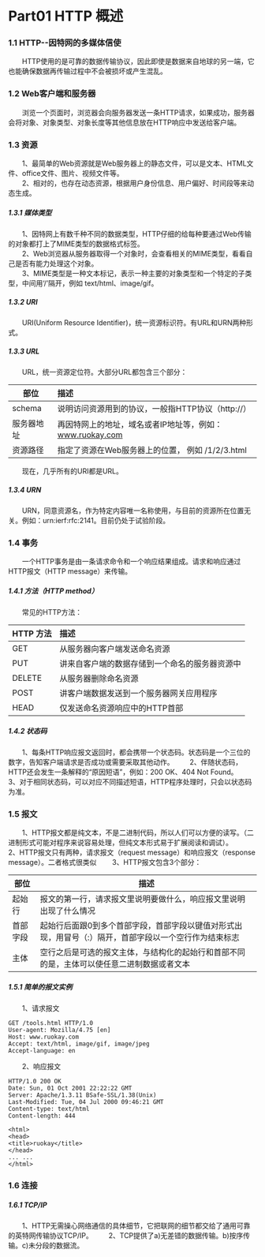 # Part01 HTTP 概述

### 1.1 HTTP--因特网的多媒体信使
&emsp;&emsp;HTTP使用的是可靠的数据传输协议，因此即使是数据来自地球的另一端，它也能确保数据再传输过程中不会被损坏或产生混乱。

### 1.2 Web客户端和服务器
&emsp;&emsp;浏览一个页面时，浏览器会向服务器发送一条HTTP请求，如果成功，服务器会将对象、对象类型、对象长度等其他信息放在HTTP响应中发送给客户端。

### 1.3 资源
&emsp;&emsp;1、最简单的Web资源就是Web服务器上的静态文件，可以是文本、HTML文件、office文件、图片、视频文件等。  
&emsp;&emsp;2、相对的，也存在动态资源，根据用户身份信息、用户偏好、时间段等来动态生成。

##### 1.3.1 媒体类型
&emsp;&emsp;1、因特网上有数千种不同的数据类型，HTTP仔细的给每种要通过Web传输的对象都打上了MIME类型的数据格式标签。  
&emsp;&emsp;2、Web浏览器从服务器取得一个对象时，会查看相关的MIME类型，看看自己是否有能力处理这个对象。  
&emsp;&emsp;3、MIME类型是一种文本标记，表示一种主要的对象类型和一个特定的子类型，中间用‘/’隔开，例如 text/html、image/gif。

##### 1.3.2 URI
&emsp;&emsp;URI(Uniform Resource Identifier)，统一资源标识符。有URL和URN两种形式。

##### 1.3.3 URL
&emsp;&emsp;URL，统一资源定位符。大部分URL都包含三个部分：  

|    部位     | 描述           | 
| ------------- |:-------------| 
| schema      | 说明访问资源用到的协议，一般指HTTP协议（http://） | 
| 服务器地址| 再因特网上的地址，域名或者IP地址等，例如：www.ruokay.com |
| 资源路径| 指定了资源在Web服务器上的位置， 例如 /1/2/3.html |

&emsp;&emsp;现在，几乎所有的URI都是URL。

##### 1.3.4 URN
&emsp;&emsp;URN，同意资源名，作为特定内容唯一名称使用，与目前的资源所在位置无关。例如：urn:ierf:rfc:2141。目前仍处于试验阶段。

### 1.4 事务
&emsp;&emsp;一个HTTP事务是由一条请求命令和一个响应结果组成。请求和响应通过HTTP报文（HTTP message）来传输。

##### 1.4.1 方法（HTTP method）
&emsp;&emsp;常见的HTTP方法：   

|    HTTP 方法     | 描述           | 
| ------------- |:-------------| 
| GET | 从服务器向客户端发送命名资源 | 
| PUT | 讲来自客户端的数据存储到一个命名的服务器资源中 |
| DELETE | 从服务器删除命名资源 |
| POST | 讲客户端数据发送到一个服务器网关应用程序 |
| HEAD | 仅发送命名资源响应中的HTTP首部 |

##### 1.4.2 状态码
&emsp;&emsp;1、每条HTTP响应报文返回时，都会携带一个状态码。状态码是一个三位的数字，告知客户端请求是否成功或需要采取其他动作。
&emsp;&emsp;2、伴随状态码，HTTP还会发生一条解释的“原因短语”，例如：200 OK、404 Not Found。
&emsp;&emsp;3、对于相同状态码，可以对应不同描述短语，HTTP程序处理时，只会以状态码为准。

### 1.5 报文
&emsp;&emsp;1、HTTP报文都是纯文本，不是二进制代码，所以人们可以方便的读写。（二进制形式可能对程序来说容易处理，但纯文本形式易于扩展阅读和调试）。
&emsp;&emsp;2、HTTP报文只有两种，请求报文（request message）和响应报文（response message）。二者格式很类似
&emsp;&emsp;3、HTTP报文包含3个部分：

|     部位     |     描述    |
|    ---       |    ---     |
| 起始行 | 报文的第一行，请求报文里说明要做什么，响应报文里说明出现了什么情况 |
| 首部字段 | 起始行后面跟0到多个首部字段，首部字段以键值对形式出现，用冒号（:）隔开，首部字段以一个空行作为结束标志 |
| 主体 | 空行之后是可选的报文主体，与结构化的起始行和首部不同的是，主体可以使任意二进制数据或者文本 |

##### 1.5.1 简单的报文实例
&emsp;&emsp;1、请求报文
```http
GET /tools.html HTTP/1.0
User-agent: Mozilla/4.75 [en]
Host: www.ruokay.com
Accept: text/html, image/gif, image/jpeg
Accept-language: en
```
&emsp;&emsp;2、响应报文
```http
HTTP/1.0 200 OK
Date: Sun, 01 Oct 2001 22:22:22 GMT
Server: Apache/1.3.11 BSafe-SSL/1.38(Unix)
Last-Modified: Tue, 04 Jul 2000 09:46:21 GMT
Content-type: text/html
Content-length: 444

<html>
<head>
<title>ruokay</title>
</head>
... ...
</html>
```

### 1.6 连接

##### 1.6.1 TCP/IP
&emsp;&emsp;1、HTTP无需操心网络通信的具体细节，它把联网的细节都交给了通用可靠的英特网传输协议TCP/IP。
&emsp;&emsp;2、TCP提供了a)无差错的数据传输。b)按序传输。c)未分段的数据流。
